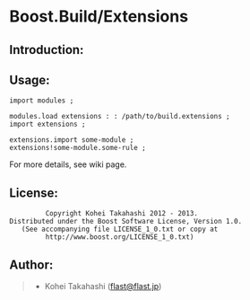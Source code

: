 Boost.Build/Extensions
======================

Introduction:
-------------

Usage:
------

    import modules ;
    
    modules.load extensions : : /path/to/build.extensions ;
    import extensions ;
    
    extensions.import some-module ;
    extensions!some-module.some-rule ;

For more details, see wiki page.

License:
--------

             Copyright Kohei Takahashi 2012 - 2013.
    Distributed under the Boost Software License, Version 1.0.
       (See accompanying file LICENSE_1_0.txt or copy at
             http://www.boost.org/LICENSE_1_0.txt)

Author:
-------

> * Kohei Takahashi (flast@flast.jp)
